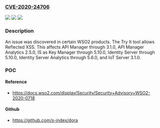 ### [CVE-2020-24706](https://cve.mitre.org/cgi-bin/cvename.cgi?name=CVE-2020-24706)
![](https://img.shields.io/static/v1?label=Product&message=n%2Fa&color=blue)
![](https://img.shields.io/static/v1?label=Version&message=n%2Fa&color=blue)
![](https://img.shields.io/static/v1?label=Vulnerability&message=n%2Fa&color=brighgreen)

### Description

An issue was discovered in certain WSO2 products. The Try It tool allows Reflected XSS. This affects API Manager through 3.1.0, API Manager Analytics 2.5.0, IS as Key Manager through 5.10.0, Identity Server through 5.10.0, Identity Server Analytics through 5.6.0, and IoT Server 3.1.0.

### POC

#### Reference
- https://docs.wso2.com/display/Security/Security+Advisory+WSO2-2020-0718

#### Github
- https://github.com/s-index/dora

